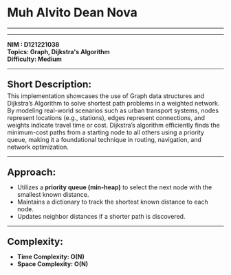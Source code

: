 

# Muh Alvito Dean Nova 

***

***
**NIM : D121221038**   
**Topics: Graph, Dijkstra's Algorithm**  
**Difficulty: Medium**
***

<p style="font-size:22px; font-weight:bold; margin-bottom:6px;"> Short Description:</p>
This implementation showcases the use of Graph data structures and Dijkstra’s Algorithm to solve shortest path problems in a weighted network. By modeling real-world scenarios such as urban transport systems, nodes represent locations (e.g., stations), edges represent connections, and weights indicate travel time or cost. Dijkstra’s algorithm efficiently finds the minimum-cost paths from a starting node to all others using a priority queue, making it a foundational technique in routing, navigation, and network optimization.


***
<p style="font-size:22px; font-weight:bold; margin-bottom:6px;"> Approach:</p>

  - Utilizes a **priority queue (min-heap)** to select the next node with the smallest known distance.
  - Maintains a dictionary to track the shortest known distance to each node.
  - Updates neighbor distances if a shorter path is discovered.

***
<p style="font-size:22px; font-weight:bold; margin-bottom:6px;">Complexity:</p>

* **Time Complexity: O(N)**
* **Space Complexity: O(N)**

